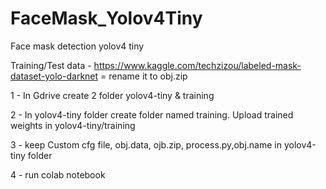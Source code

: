 # FaceMask_Yolov4Tiny
Face mask detection yolov4 tiny

Training/Test data - https://www.kaggle.com/techzizou/labeled-mask-dataset-yolo-darknet = rename it to obj.zip
 
1 - In Gdrive create 2 folder yolov4-tiny & training 

2 - In yolov4-tiny folder create folder named training. Upload trained weights in yolov4-tiny/training

3 - keep Custom cfg file, obj.data, ojb.zip, process.py,obj.name in yolov4-tiny folder

4 - run colab notebook
